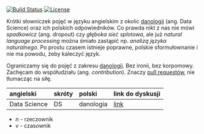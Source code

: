 [![Build Status](https://travis-ci.com/xenteros/polski-w-data-science.svg?branch=master)](https://travis-ci.com/xenteros/polski-w-data-science)
[![License](https://img.shields.io/badge/License-Apache%202.0-blue.svg)](https://opensource.org/licenses/Apache-2.0)

Krótki słowniczek pojęć w języku angielskim z okolic [danologii](https://www.youtube.com/watch?v=4g-a5cs7tQ0) (ang. Data Science) oraz ich polskich odpowiedników.
Co prawda nikt z nas nie mówi _spadkowicz_ (ang. dropout) czy _głęboka sieć splotowa_, ale już _natural language processing_ można śmiało zastąpić np. _analizą języka naturalnego_.
Po prostu czasem istnieje poprawne, polskie sformułownanie i nie ma powodu, żeby kaleczyć język.

Ograniczamy się do pojęć z zakresu [danologii](https://www.youtube.com/watch?v=4g-a5cs7tQ0).
Bez ironii, bez korpomowy.
Zachęcam do współudziału (ang. _contribution_).
Znaczy [pull requestów](https://github.com/xenteros/polski-w-data-science/pulls), nie tłumacząc na siłę.

| angielski                   | skróty              | polski                                | link do dyskusji                                                  |
| :-------------------------- | :------------------ | :------------------------------------ | :---------------------------------------------------------------- |
| Data Science                | DS                  | danologia                             | [link](https://github.com/xenteros/polski-w-data-science/pull/1)  |


* _n_ - rzeczownik
* _v_ - czasownik
